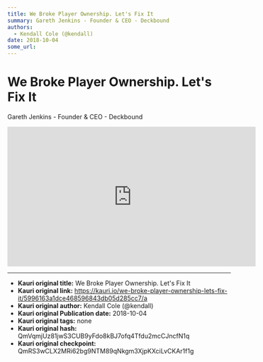 ```yaml
---
title: We Broke Player Ownership. Let's Fix It
summary: Gareth Jenkins - Founder & CEO - Deckbound
authors:
  - Kendall Cole (@kendall)
date: 2018-10-04
some_url: 
---
```


# We Broke Player Ownership. Let's Fix It


Gareth Jenkins - Founder & CEO - Deckbound

<div align="center"><iframe width="560" height="315" src="https://www.youtube.com/embed/thwJ7PA4Rmw" frameborder="0" allow="encrypted-media" allowfullscreen></iframe></div>


---

- **Kauri original title:** We Broke Player Ownership. Let's Fix It
- **Kauri original link:** https://kauri.io/we-broke-player-ownership-lets-fix-it/5996163a1dce468596843db05d285cc7/a
- **Kauri original author:** Kendall Cole (@kendall)
- **Kauri original Publication date:** 2018-10-04
- **Kauri original tags:** none
- **Kauri original hash:** QmVqmjUz81jwS3CUB9yFdo8kBJ7ofq4Tfdu2mcCJncfN1q
- **Kauri original checkpoint:** QmRS3wCLX2MRi62bg9NTM89qNkgm3XjpKXciLvCKAr1f1g




